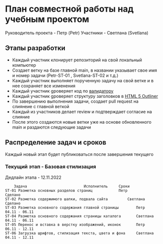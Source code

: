 # План совместной работы над учебным проектом
Руководитель проекта - Петр (Petr)
Участники - Светлана (Svetlana)

## Этапы разработки
* Каждый участник клонирует репозиторий на свой локальный компьютер
* Создает ветку на базе главной main, в названии указывает свое имя и номер задачи (Petr-ST-01 ,  Svetlana-ST-02 и т.д.)
* Каждый участник выполняет порученную задачу на свой ветке и в нее сохраняет все изменения
* Каждый участник gроверяет код по [валидатору](https://validator.w3.org)
* Каждый участник gроверяет структуру заголовков в [HTML 5 Outliner](http://gsnedders.html5.org/outliner/)
* По завершению выполнения задачи, создает pull request на слиянеие с главной веткой 
* Каждый из участников делает review и подтверждает согласие на слияние
* После этого создаются новые ветки уже на основе обновленного main и раздаются следующие задачи

## Распределение задач и сроков 
Каждый новый этап будет публиковаться после завершения текущего

### Текущий этап - Базовая стилизация
Дедлайн этапа - 12.11.2022

		Задача							Исполнитель		Сроки
	ST-01 Разметка основных разделов страниц 			Петр			Сделано
	ST-02 Разметка содержимого шапки, подвала сайта 		Светлана		Сделано
	ST-03 Разметка основного содержания главной страницы		Петр			04.11 - 06.11
	ST-04 Разметка основного содержания страницы каталога		Светлана		04.11 - 06.11
	ST-05 Перенос и вставка в верстку изображений, иконок		Петр			06.11 - 12.11
	ST-06 Загрузка шрифтов, стилизация текста, цвета и фона 	Светлана		04.11 - 12.11

